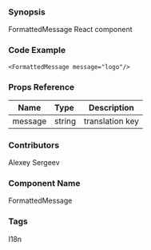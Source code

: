 ### Synopsis

FormattedMessage React component

### Code Example

```
<FormattedMessage message="logo"/>
```

### Props Reference

| Name    | Type   | Description     |
| ------- |:-------| ----------------|
| message | string | translation key |

### Contributors
Alexey Sergeev

### Component Name

FormattedMessage

### Tags

I18n
